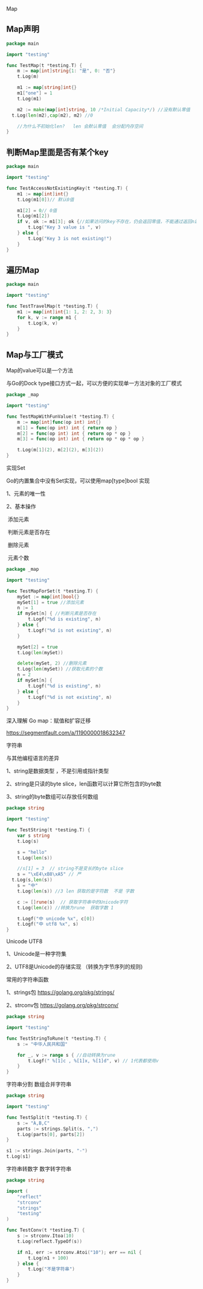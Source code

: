 Map

## Map声明

```go
package main

import "testing"

func TestMap(t *testing.T) {
	m := map[int]string{1: "是", 0: "否"}
	t.Log(m)

	m1 := map[string]int{}
	m1["one"] = 1
	t.Log(m1)

	m2 := make(map[int]string, 10 /*Initial Capacity*/) //没有默认零值
  t.Log(len(m2),cap(m2), m2) //0  

	//为什么不初始化len?   len 会默认零值  会分配内存空间
}
```



## 判断Map里面是否有某个key

```go
package main

import "testing"

func TestAccessNotExistingKey(t *testing.T) {
	m1 := map[int]int{}
	t.Log(m1[0])// 默认0值

	m1[2] = 0// 0值
	t.Log(m1[2])
	if v, ok := m1[3]; ok {//如果访问的key不存在，仍会返回零值，不能通过返回nil来判断元素是否存在
		t.Log("Key 3 value is ", v)
	} else {
		t.Log("Key 3 is not existing!")
	}
}
```



## 遍历Map

```go
package main

import "testing"

func TestTravelMap(t *testing.T) {
	m1 := map[int]int{1: 1, 2: 2, 3: 3}
	for k, v := range m1 {
		t.Log(k, v)
	}
}
```



## Map与工厂模式

Map的value可以是一个方法

与Go的Dock type接口方式一起，可以方便的实现单一方法对象的工厂模式

```go
package _map

import "testing"

func TestMapWithFunValue(t *testing.T) {
	m := map[int]func(op int) int{}
	m[1] = func(op int) int { return op }
	m[2] = func(op int) int { return op * op }
	m[3] = func(op int) int { return op * op * op }

	t.Log(m[1](2), m[2](2), m[3](2))
}
```



实现Set 

Go的内置集合中没有Set实现，可以使用map[type]bool 实现

1、元素的唯一性

2、基本操作

​	添加元素

​	判断元素是否存在

​	删除元素

​	元素个数

```go
package _map

import "testing"

func TestMapForSet(t *testing.T) {
	mySet := map[int]bool{}
	mySet[1] = true //添加元素
	n := 1
	if mySet[n] { //判断元素是否存在
		t.Logf("%d is existing", n)
	} else {
		t.Logf("%d is not existing", n)
	}

	mySet[2] = true
	t.Log(len(mySet))

	delete(mySet, 2) //删除元素
	t.Log(len(mySet)) //获取元素的个数
	n = 2
	if mySet[n] {
		t.Logf("%d is existing", n)
	} else {
		t.Logf("%d is not existing", n)
	}
}
```





深入理解 Go map：赋值和扩容迁移

https://segmentfault.com/a/1190000018632347



字符串

与其他编程语言的差异

1、string是数据类型 ，不是引用或指针类型

2、string是只读的byte slice，len函数可以计算它所包含的byte数

3、string的byte数组可以存放任何数组

```go
package string

import "testing"

func TestString(t *testing.T) {
	var s string
	t.Log(s)

	s = "hello"
	t.Log(len(s))

	//s[1] = 3  // string不是变长的byte slice
	s = "\xE4\xB8\xA5" // 严
  t.Log(s,len(s))
	s = "中"
	t.Log(len(s)) //3 len 获取的是字符数  不是 字数

	c := []rune(s)  // 获取字符串中的Unicode字符
	t.Log(len(c)) //转换为rune  获取字数 1

	t.Logf("中 unicode %x", c[0])
	t.Logf("中 utf8 %x", s)
}
```



Unicode UTF8

1、Unicode是一种字符集

2、UTF8是Unicode的存储实现 （转换为字节序列的规则)



常用的字符串函数

1、strings包 https://golang.org/pkg/strings/

2、strconv包 https://golang.org/pkg/strconv/



```go
package string

import "testing"

func TestStringToRune(t *testing.T) {
	s := "中华人民共和国"

	for _, v := range s { //自动转换为rune
		t.Logf(" %[1]c , %[1]x, %[1]d", v) // 1代表都使用v
	}
}
```



字符串分割 数组合并字符串

```go
package string

import "testing"

func TestSplit(t *testing.T) {
	s := "A,B,C"
	parts := strings.Split(s, ",")
	t.Log(parts[0], parts[2])
}

s1 := strings.Join(parts, "-")
t.Log(s1)
```



字符串转数字  数字转字符串

```go
package string

import (
	"reflect"
	"strconv"
	"strings"
	"testing"
)

func TestConv(t *testing.T) {
	s := strconv.Itoa(10)
	t.Log(reflect.TypeOf(s))

	if n1, err := strconv.Atoi("10"); err == nil {
		t.Log(n1 + 100)
	} else {
		t.Log("不是字符串")
	}
}
```

